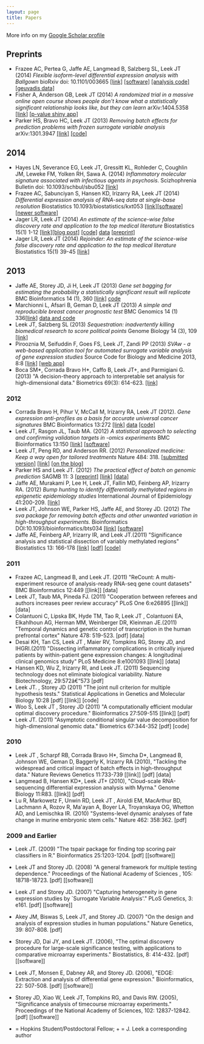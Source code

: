 ```yaml
---
layout: page
title: Papers
---
```


More info on my [Google Scholar profile](http://scholar.google.com/citations?user=HI-I6C0AAAAJ&hl=en&oi=ao)


## Preprints

* Frazee AC, Pertea G, Jaffe AE, Langmead B, Salzberg SL, Leek JT (2014) _Flexible isoform-level differential expression analysis with Ballgown_ bioRxiv doi: 10.1101/003665 [[link]](http://biorxiv.org/content/early/2014/03/30/003665) [[software]](https://github.com/alyssafrazee/ballgown) [[analysis code]](https://github.com/alyssafrazee/ballgown_code) [[geuvadis data]](https://www.dropbox.com/s/kp5th9hgkq8ckom/geuvadisbg.rda)
* Fisher A, Anderson GB, Leek JT (2014) _A randomized trial in a massive online open course shows people don't know what a statistically significant relationship looks like, but they can learn_  arXiv:1404.5358 [[link]](http://arxiv.org/abs/1404.5358) [[p-value shiny app]](http://glimmer.rstudio.com/afisher/EDA/)
* Parker HS, Bravo HC, Leek JT (2013) _Removing batch effects for prediction problems with frozen surrogate variable analysis_  arXiv:1301.3947 [[link]](http://arxiv.org/abs/1301.3947) [[code]](http://bioconductor.org/packages/release/bioc/html/sva.html)

## 2014

* Hayes LN, Severance EG, Leek JT, Gressitt KL, Rohleder C, Coughlin JM, Leweke FM, Yolken RH, Sawa A. (2014) _Inflammatory molecular signature associated with infectious agents in psychosis_. Scizhophrenia Bulletin doi: 10.1093/schbul/sbu052 [[link]](http://schizophreniabulletin.oxfordjournals.org/content/early/2014/04/16/schbul.sbu052.full)
* Frazee AC, Sabunciyan S, Hansen KD, Irizarry RA, Leek JT (2014) _Differential expression analysis of RNA-seq data at single-base resolution_ Biostatistics 10.1093/biostatistics/kxt053 [[link]](http://biostatistics.oxfordjournals.org/content/early/2014/01/06/biostatistics.kxt053.short)[[software]](https://github.com/alyssafrazee/derfinder) [[newer software]](https://github.com/lcolladotor/derfinder)
* Jager LR, Leek JT (2014) _An estimate of the science-wise false discovery rate and application to the top medical literature_ Biostatistics 15(1) 1-12 [[link]](http://biostatistics.oxfordjournals.org/content/15/1/1.short)[[blog post]](http://simplystatistics.org/2013/09/25/is-most-science-false-the-titans-weigh-in/) [[code]](https://github.com/jtleek/swfdr) [data](https://github.com/jtleek/swfdr/blob/master/pvalueData.rda) [[preprint]](http://arxiv.org/pdf/1301.3718.pdf)
* Jager LR, Leek JT (2014) _Rejoinder: An estimate of the science-wise false discovery rate and application to the top medical literature_ Biostatistics 15(1) 39-45 [[link]](http://biostatistics.oxfordjournals.org/content/15/1/39)


## 2013

* Jaffe AE, Storey JD, Ji H, Leek JT (2013) _Gene set bagging for estimating the probability a statistically significant result will replicate_ BMC Bioinformatics 14 (1), 360 [[link]](http://www.biomedcentral.com/1471-2105/14/360/) [code](https://github.com/andrewejaffe/GeneSetBagging)
* Marchionni L, Afsari B, Geman D, Leek JT (2013) _A simple and reproducible breast cancer prognostic test_ BMC Genomics 14 (1) 336[[link]](http://www.biomedcentral.com/1471-2164/14/336?utm_source=feedburner&utm_medium=feed&utm_campaign=Feed%3A+Bmc%2FGenomics%2FLatestArticles+(BMC+Genomics+-+Latest+articles)) [data and code](http://astor.som.jhmi.edu/~marchion//breastTSP.html)
* Leek JT, Salzberg SL (2013) _Sequestration: inadvertently killing biomedical research to score political points_ Genome Biology 14 (3), 109 [[link]](http://www.biomedcentral.com/content/pdf/gb-2013-14-3-109.pdf)
* Pirooznia M, Seifuddin F, Goes FS, Leek JT, Zandi PP (2013) _SVAw - a web-based application tool for automated surrogate variable analysis of gene expression studies_ Source Code for Biology and Medicine 2013, 8:8 [[link]](http://www.biomedcentral.com/content/pdf/1751-0473-8-8.pdf) [[web app]](http://psychiatry.igm.jhmi.edu/sva/)
* Boca SM*, Corrada Bravo H*, Caffo B, Leek JT+, and Parmigiani G. (2013) "A decision-theory approach to interpretable set analysis for high-dimensional data." Biometrics 69(3): 614-623. [[link]](http://www.ncbi.nlm.nih.gov/pmc/articles/PMC3927844/pdf/nihms537597.pdf)

### 2012 

* Corrada Bravo H, Pihur V, McCall M, Irizarry RA, Leek JT (2012). _Gene expression anti-profiles as a basis for accurate universal cancer signatures_ BMC Bioinformatics 13:272 [[link]](http://www.biomedcentral.com/1471-2105/13/272) [data](http://bioconductor.org/packages/release/data/experiment/html/antiProfilesData.html) [[code]](http://bioconductor.org/packages/release/bioc/html/antiProfiles.html)
* Leek JT, Rasgon JL, Taub MA. (2012) _A statistical approach to selecting and confirming validation targets in -omics experiments_ BMC Bioinformatics 13:150 [[link]](http://www.biomedcentral.com/1471-2105/13/150) [[software]](http://biostat.jhsph.edu/~jleek/validate/)
* Leek JT, Peng RD, and Anderson RR. (2012) _Personalized medicine: Keep a way open for tailored treatments_ Nature 484: 318. [[submitted version]](https://docs.google.com/document/d/17FHbaabQGAFqlZcaoz7OJXBRLv4AZtlgiva0LLMIDNk/edit) [[link]](http://www.nature.com/nature/journal/v484/n7394/full/484318a.html) [[on the blog]](http://simplystatistics.org/2012/03/20/laws-of-nature-and-the-law-of-patents-supreme-court/)
* Parker HS and Leek JT. (2012) _The practical effect of batch on genomic prediction_ SAGMB 11: 3 [[preprint]](http://biostat.jhsph.edu/~jleek/papers/practicalbatch_sagmb.pdf) [[link]](http://www.degruyter.com/view/j/sagmb.2012.11.issue-3/1544-6115.1766/1544-6115.1766.xml) [[data]](http://biostat.jhsph.edu/~hiparker/PracticalBatch/)
* Jaffe AE, Murakami P, Lee H, Leek JT, Fallin MD, Feinberg AP, Irizarry RA. (2012) _Bump hunting to identify differentially methylated regions in epigenetic epidemiology studies_ International Journal of Epidemiology 41:200-209. [[link]](http://ije.oxfordjournals.org/content/41/1/200.short)
* Leek JT, Johnson WE, Parker HS, Jaffe AE, and Storey JD. (2012) _The sva package for removing batch effects and other unwanted variation in high-throughput experiments._ Bioinformatics DOI:10.1093/bioinformatics/bts034 [[link]](http://bioinformatics.oxfordjournals.org/content/28/6/882.long) [[software]](http://bioconductor.org/packages/release/bioc/html/sva.html)
* Jaffe AE, Feinberg AP, Irizarry IR, and Leek JT.(2011) "Significance analysis and statistical dissection of variably methylated regions" Biostatistics 13: 166-178 [[link]]() [[pdf]]() [[code]]()

### 2011 

* Frazee AC, Langmead B, and Leek JT. (2011) "ReCount: A multi-experiment resource of analysis-ready RNA-seq gene count datasets" BMC Bioinformatics 12:449 [[link]] [data]
* Leek JT, Taub MA, Pineda FJ. (2011) "Cooperation between referees and authors increases peer review accuracy" PLoS One 6:e26895 [[link]] [data]
* Colantuoni C, Lipska BK, Hyde TM, Tao R, Leek JT , Colantuoni EA, Elkahlhoun AG, Herman MM, Weinberger DR, Kleinman JE.(2011) "Temporal dynamics and genetic control of transcription in the human prefrontal cortex" Nature 478: 519-523. [pdf] [data]
* Desai KH, Tan CS, Leek JT , Maier RV, Tompkins RG, Storey JD, and IHGRI.(2011) "Dissecting inflammatory complications in critically injured patients by within-patient gene expression changes: A longitudinal clinical genomics study" PLoS Medicine 8:e1001093 [[link]] [data]
* Hansen KD, Wu Z, Irizarry RI, and Leek JT. (2011) Sequencing technology does not eliminate biological variability. Nature Biotechnology, 29:572â€“573 [pdf]
* Leek JT. , Storey JD (2011) "The joint null criterion for multiple hypothesis tests." Statistical Applications in Genetics and Molecular Biology 10:28 [pdf] [[link]] [code]
* Woo S, Leek JT , Storey JD (2011) "A computationally efficient modular optimal discovery procedure." Bioinformatics 27:509-515 [[link]] [pdf]
* Leek JT. (2011) "Asymptotic conditional singular value decomposition for high-dimensional genomic data." Biometrics 67:344-352 [pdf] [code]

### 2010 

* Leek JT , Scharpf RB, Corrada Bravo H*, Simcha D*, Langmead B, Johnson WE, Geman D, Baggerly K, Irizarry RA (2010), "Tackling the widespread and critical impact of batch effects in high-throughput data." Nature Reviews Genetics 11:733-739 [[link]] [pdf] [data]
* Langmead B, Hansen KD*, Leek JT+ (2010), "Cloud-scale RNA-sequencing differential expression analysis with Myrna." Genome Biology 11:R83. [[link]] [pdf]
* Lu R, Markowetz F, Unwin RD, Leek JT , Airoldi EM, MacArthur BD, Lachmann A, Rozov R, Ma'ayan A, Boyer LA, Troyanskaya OG, Whetton AD, and Lemischka IR. (2010) "Systems-level dynamic analyses of fate change in murine embryonic stem cells." Nature 462: 358:362. [pdf]

### 2009 and Earlier 

* Leek JT. (2009) "The tspair package for finding top scoring pair classifiers in R." Bioinformatics 25:1203-1204. [pdf] [[software]]
* Leek JT and Storey JD. (2008) "A general framework for multiple testing dependence." Proceedings of the National Academy of Sciences , 105: 18718-18723. [pdf] [[software]]
* Leek JT and Storey JD. (2007) "Capturing heterogeneity in gene expression studies by `Surrogate Variable Analysis'." PLoS Genetics, 3: e161. [pdf] [[software]]
* Akey JM, Biswas S, Leek JT, and Storey JD. (2007) "On the design and analysis of expression studies in human populations." Nature Genetics, 39: 807-808. [pdf]
* Storey JD, Dai JY, and Leek JT. (2006), "The optimal discovery procedure for large-scale significance testing, with applications to comparative microarray experiments." Biostatistics, 8: 414-432. [pdf] [[software]]
* Leek JT, Monsen E, Dabney AR, and Storey JD. (2006), "EDGE: Extraction and analysis of differential gene expression." Bioinformatics, 22: 507-508. [pdf] [[software]] 
* Storey JD, Xiao W, Leek JT, Tompkins RG, and Davis RW. (2005), "Significance analysis of timecourse microarray experiments." Proceedings of the National Academy of Sciences, 102: 12837-12842. [pdf] [[software]]

* = Hopkins Student/Postdoctoral Fellow; + = J. Leek a corresponding author
